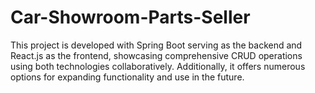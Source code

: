 # Car-Showroom-Parts-Seller
This project is developed with Spring Boot serving as the backend and React.js as the frontend, showcasing comprehensive CRUD operations using both technologies collaboratively. Additionally, it offers numerous options for expanding functionality and use in the future.
